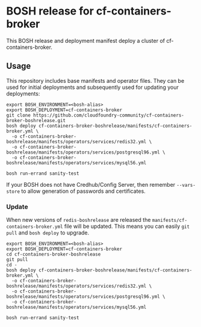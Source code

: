 # BOSH release for cf-containers-broker

This BOSH release and deployment manifest deploy a cluster of cf-containers-broker.

## Usage

This repository includes base manifests and operator files. They can be used for initial deployments and subsequently used for updating your deployments:

```
export BOSH_ENVIRONMENT=<bosh-alias>
export BOSH_DEPLOYMENT=cf-containers-broker
git clone https://github.com/cloudfoundry-community/cf-containers-broker-boshrelease.git
bosh deploy cf-containers-broker-boshrelease/manifests/cf-containers-broker.yml \
  -o cf-containers-broker-boshrelease/manifests/operators/services/redis32.yml \
  -o cf-containers-broker-boshrelease/manifests/operators/services/postgresql96.yml \
  -o cf-containers-broker-boshrelease/manifests/operators/services/mysql56.yml

bosh run-errand sanity-test
```

If your BOSH does not have Credhub/Config Server, then remember `--vars-store` to allow generation of passwords and certificates.

### Update

When new versions of `redis-boshrelease` are released the `manifests/cf-containers-broker.yml` file will be updated. This means you can easily `git pull` and `bosh deploy` to upgrade.

```
export BOSH_ENVIRONMENT=<bosh-alias>
export BOSH_DEPLOYMENT=cf-containers-broker
cd cf-containers-broker-boshrelease
git pull
cd -
bosh deploy cf-containers-broker-boshrelease/manifests/cf-containers-broker.yml \
  -o cf-containers-broker-boshrelease/manifests/operators/services/redis32.yml \
  -o cf-containers-broker-boshrelease/manifests/operators/services/postgresql96.yml \
  -o cf-containers-broker-boshrelease/manifests/operators/services/mysql56.yml

bosh run-errand sanity-test
```
